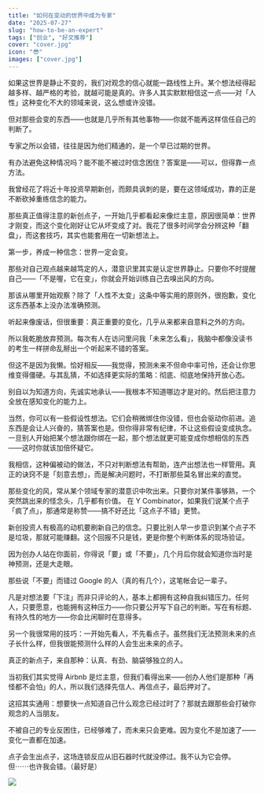 ```yaml
---
title: "如何在变动的世界中成为专家"
date: "2025-07-27"
slug: "how-to-be-an-expert"
tags: ["创业", "好文推荐"]
cover: "cover.jpg"
icon: "😎"
images: ["cover.jpg"]
---
```

如果这世界是静止不变的，我们对观念的信心就能一路线性上升。某个想法经得起越多样、越严格的考验，就越可能是真的。许多人其实默默相信这一点——对「人性」这种变化不大的领域来说，这么想或许没错。



但对那些会变的东西——也就是几乎所有其他事物——你就不能再这样信任自己的判断了。



专家之所以会错，往往是因为他们精通的，是一个早已过期的世界。



有办法避免这种情况吗？能不能不被过时信念困住？答案是——可以，但得靠一点方法。



我曾经花了将近十年投资早期新创，而颇具讽刺的是，要在这领域成功，靠的正是不断砍掉重练信念的能力。



那些真正值得注意的新创点子，一开始几乎都看起来像烂主意，原因很简单：世界才刚变，而这个变化刚好让它从坏变成了对。我花了很多时间学会分辨这种「翻盘」，而这套技巧，其实也能套用在一切新想法上。



第一步，养成一种信念：世界一定会变。



那些对自己观点越来越笃定的人，潜意识里其实是认定世界静止。只要你不时提醒自己——「不是喔，它在变」，你就会开始训练自己去嗅出风的方向。



那该从哪里开始观察？除了「人性不太变」这条中等实用的原则外，很抱歉，变化这东西基本上没办法准确预测。



听起来像废话，但很重要：真正重要的变化，几乎从来都来自意料之外的方向。



所以我乾脆放弃预测。每次有人在访问里问我「未来怎么看」，我脑中都像没读书的考生一样拼命乱掰出一个听起来不错的答案。



但这不是因为我懒。恰好相反——我觉得，预测未来不但命中率可怜，还会让你思维变得僵硬。与其乱猜，不如选择更实际的策略：彻底、彻底地保持开放心态。



别自以为知道方向，先诚实地承认——我根本不知道哪边才是对的。然后把注意力全放在感知变化的能力上。



当然，你可以有一些假设性想法。它们会稍微绑住你没错，但也会驱动你前进。追东西是会让人兴奋的，猜答案也是。但你得非常有纪律，不让这些假设变成执念。
一旦别人开始把某个想法跟你绑在一起，那个想法就更可能变成你想相信的东西——这时你就该加倍怀疑它。



我相信，这种偏被动的做法，不只对判断想法有帮助，连产出想法也一样管用。真正的诀窍不是「刻意去想」，而是解决问题时，不打断那些莫名冒出来的直觉。



那些变化的风，常从某个领域专家的潜意识中吹出来。只要你对某件事够熟，一个突然跳出来的怪念头，几乎都有价值。
在 Y Combinator，如果我们说某个点子「疯了点」，那通常是称赞——搞不好还比「这点子不错」更赞。



新创投资人有极高的动机要刷新自己的信念。只要比别人早一步意识到某个点子不是垃圾，那就可能赚翻。这个回报不只是钱，更是你整个判断体系的现场验证。



因为创办人站在你面前，你得说「要」或「不要」，几个月后你就会知道你当时是神预测，还是大走眼。



那些说「不要」而错过 Google 的人（真的有几个），这笔帐会记一辈子。



凡是对想法要「下注」而非只评论的人，基本上都拥有这种自我纠错压力。任何人，只要愿意，也能拥有这种压力——你只要公开写下自己的判断。写在有标题、有持久性的地方——你会比闲聊时在意得多。



另一个我很常用的技巧：一开始先看人，不先看点子。虽然我们无法预测未来的点子长什么样，但我很能预测什么样的人会生出未来的点子。



真正的新点子，来自那种：认真、有劲、脑袋够独立的人。



当初我们其实觉得 Airbnb 是烂主意，但我们看得出来——创办人他们是那种「再怪都不会怕」的人，所以我们选择先信人、再信点子，最后押对了。



这招其实通用：想要快一点知道自己什么观念已经过时了？那就去跟那些会打破你观念的人当朋友。



不被自己的专业反困住，已经够难了，而未来只会更难。因为变化不是加速了——变化一直都在加速。



点子会生出点子，这场连锁反应从旧石器时代就没停过。我不认为它会停。
但⋯⋯也许我会错。（最好是）




![](https://prod-files-secure.s3.us-west-2.amazonaws.com/112d0858-5090-4d34-a606-b75eb8d65fd2/46476355-9cf3-4e99-9b7a-3531bc426380/1000202064.png?X-Amz-Algorithm=AWS4-HMAC-SHA256&X-Amz-Content-Sha256=UNSIGNED-PAYLOAD&X-Amz-Credential=ASIAZI2LB466WSZUMDEU%2F20250728%2Fus-west-2%2Fs3%2Faws4_request&X-Amz-Date=20250728T122533Z&X-Amz-Expires=3600&X-Amz-Security-Token=IQoJb3JpZ2luX2VjEGQaCXVzLXdlc3QtMiJIMEYCIQCvtQ8KslZvVD65%2BHnL%2Bwk1MrZdM5JI1blvgHpoy4wjAQIhALvDLqPoMVve5m9dO8SBcQlbVmzb2vWgiGSWWC5%2FVsToKogECI3%2F%2F%2F%2F%2F%2F%2F%2F%2F%2FwEQABoMNjM3NDIzMTgzODA1IgwIEpels1fVOX0MYD4q3ANgjCXg%2BZYg1cet99k2zPXwDD%2BTH6eD55V%2B4wcVAiKbV2g3z0edjRHgpqOG93ZlAEM391vchWti2Xn%2F6TzN%2FzQWY4PZ9bfQvbSfTLI9rtZxxHFItNfVqGUB7hnCE8Zp79nEh6fyFJ8dYByMd1Ml3hUzXABIp%2BI2rNcZUIbt5r9nJxhOzYhNmSnJHXUp3mYlOCHioVDXXA0JsIaJu5uIZwRGaMT5MdxmPxas%2FH4MSrWpbg5KKbpDx4wxZ8vLxa%2FFcE0Zgo9A42B8OgvtbD1HJAQHs%2BgDm2pdYXnFCMgvX1LYDOcHCC5nrAEev5RQoYC4Z510%2BfDWVxG81Jqwj1ZNJtV3uL%2B%2FmvBSaYWbGvkovUuVn1s9oTn1LElp%2B06WQugpqd4qqfFuCklvJ3XzC5Dw8aFGbwHhMIsXkiTQqQdj1ZdPLwQytp5mHBct9V4%2BrLsTNM32ZQwNMBhJgdwfDpnX3xaogB2J%2BkVKwdHECMXk21Cx%2BDPWc0PA5p5cnR95oatqqwVZSmpEcITaLLcWd%2BksrTByZrooGb5Uv8kCAKcZoGO4ito6P%2FoW4W4PpTcaTQ5FOHd%2FAmETveaC1K6jJ1NvKsFeZlh1EurPv0yh5WGl30VltsjyMs68taEpWDv9OzDnvZ3EBjqkAarKEuBiWDf%2BZNuJspkmb2Q7KtxaXvN%2Bm3f6l36UwaeTe7r88vyluevrz5DkrNrEZrb6FT8fNukJ8ot%2FffL5cD5xRDimYGvCyq%2F4O%2FcFydo22vU%2B%2BylZWPdsvfF0fwsd2n94hOcgKqhz2KaQBXWMlGsWa9KrcN3FFEnMUrgx20XB4XYZeMqGzCOS6efA31eXFwDTrRZp4SqXdL0rRAZuZeOKK54X&X-Amz-Signature=fe769fe2266e2a01d433ce1b6d819e358fdaeca22ecdd9ba3acb04b8ed6ecf79&X-Amz-SignedHeaders=host&x-amz-checksum-mode=ENABLED&x-id=GetObject)


